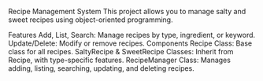 Recipe Management System
This project allows you to manage salty and sweet recipes using object-oriented programming.

Features
Add, List, Search: Manage recipes by type, ingredient, or keyword.
Update/Delete: Modify or remove recipes.
Components
Recipe Class: Base class for all recipes.
SaltyRecipe & SweetRecipe Classes: Inherit from Recipe, with type-specific features.
RecipeManager Class: Manages adding, listing, searching, updating, and deleting recipes.
